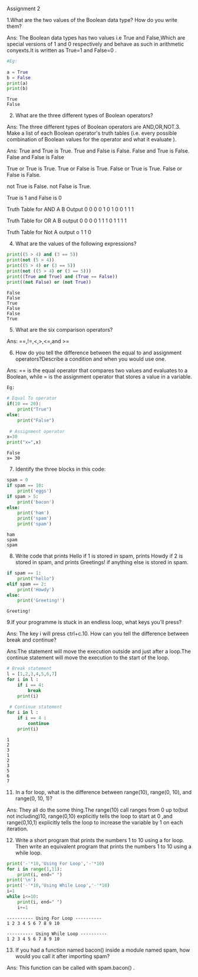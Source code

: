  Assignment 2

1.What are the two values of the Boolean data type? How do you write them?

Ans: The Boolean data types has two values i.e True and False,Which are special versions of 1 and 0
respectively and behave as such in arithmetic conyexts.It is written as True=1 and False=0 .

```python
#Eg:
    
a = True 
b = False
print(a)
print(b)
```
    True 
    False
    
2. What are the three different types of Boolean operators?

Ans: The three different types of Boolean operators are AND,OR,NOT.3. Make a list of each Boolean operator's truth tables (i.e. every possible combination of Boolean values for the operator and what it evaluate ).

Ans: True and True is True.
True and False is False.
False and True is False.
False and False is False

True or True is True.
True or False is True.
False or True is True.
False or False is False.

not True is False.
not False is True.

True is 1 and False is 0

Truth Table for AND
A B Output
0 0 0
0 1 0
1 0 0
1 1 1

Truth Table for OR
A B output
0 0 0
0 1 1
1 0 1
1 1 1

Truth Table for Not
A output
o 1
1 0

4. What are the values of the following expressions?

```python
print((5 > 4) and (3 == 5))
print(not (5 > 4))
print((5 > 4) or (3 == 5))
print(not ((5 > 4) or (3 == 5)))
print((True and True) and (True == False))
print((not False) or (not True))

```

    False
    False
    True
    False
    False
    True
    
5. What are the six comparison operators?

Ans: ==,!=,<,>,<=,and >=


6. How do you tell the difference between the equal to and assignment operators?Describe a condition and when you would use one.

Ans: == is the equal operator that compares two values and evaluates to a Boolean, while = is the assignment operator that stores a value in a variable.

```python
Eg:
    
# Equal To operator
if(10 == 20):
    print("True")
else:
    print("False")
    
 # Assignment operator
x=30
print("x=",x)
```

    False
    x= 30
    
7. Identify the three blocks in this code:

```python
spam = 0
if spam == 10:
    print('eggs')
if spam > 5:
    print('bacon')
else:
    print('ham')
    print('spam')
    print('spam')
```

    ham
    spam
    spam
    
8. Write code that prints Hello if 1 is stored in spam, prints Howdy if 2 is stored in spam, and prints Greetings! if anything else is stored in spam.

```python
if spam == 1:
    print("hello")
elif spam == 2:
    print('Howdy')
else:    
    print('Greeting!')
```

    Greeting!
    
9.If your programme is stuck in an endless loop, what keys you’ll press?

Ans: The key i will press ctrl+c.10. How can you tell the difference between break and continue?

Ans:The statement will move the execution outside and just after a loop.The continue statement will
move the execution to the start of the loop.

```python
# Break statement
l = [1,2,3,4,5,6,7]
for i in l :
    if i == 4:
        break
    print(i) 
    
 # Continue statement
for i in l :
    if i == 4 :
        continue
    print(i)    
```

    1
    2
    3
    1
    2
    3
    5
    6
    7
    
11. In a for loop, what is the difference between range(10), range(0, 10), and range(0, 10, 1)?

Ans: They all do the some thing.The range(10) call ranges from 0 up to(but not including)10,
range(0,10) explicitly tells the loop to start at 0 ,and range(0,10,1) explicitly tells the loop to
increase the variable by 1 on each iteration.


12. Write a short program that prints the numbers 1 to 10 using a for loop. Then write an equivalent program that prints the numbers 1 to 10 using a while loop.


```python
print('-'*10,'Using For Loop','-'*10)
for i in range(1,11):
    print(i, end=" ")
print('\n')
print('-'*10,'Using While Loop','-'*10) 
i=1
while i<=10:
    print(i, end=" ")
    i+=1
```

    ---------- Using For Loop ----------
    1 2 3 4 5 6 7 8 9 10 
    
    ---------- Using While Loop ----------
    1 2 3 4 5 6 7 8 9 10 
13. If you had a function named bacon() inside a module named spam, how would you call it after importing spam?

Ans: This function can be called with spam.bacon() .